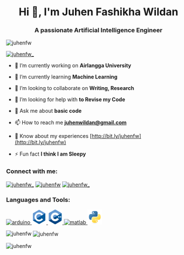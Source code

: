 <h1 align="center">Hi 👋, I'm Juhen Fashikha Wildan</h1>
<h3 align="center">A passionate Artificial Intelligence Engineer</h3>

<p align="left"> <img src="https://komarev.com/ghpvc/?username=juhenfw&label=Profile%20views&color=0e75b6&style=flat" alt="juhenfw" /> </p>

<p align="left"> <a href="https://twitter.com/juhenfw_" target="blank"><img src="https://img.shields.io/twitter/follow/juhenfw_?logo=twitter&style=for-the-badge" alt="juhenfw_" /></a> </p>

- 🔭 I’m currently working on **Airlangga University**

- 🌱 I’m currently learning **Machine Learning**

- 👯 I’m looking to collaborate on **Writing, Research**

- 🤝 I’m looking for help with **to Revise my Code**

- 💬 Ask me about **basic code**

- 📫 How to reach me **juhenwildan@gmail.com**

- 📄 Know about my experiences [http://bit.ly/juhenfw](http://bit.ly/juhenfw)

- ⚡ Fun fact **I think I am Sleepy**

<h3 align="left">Connect with me:</h3>
<p align="left">
<a href="https://twitter.com/juhenfw_" target="blank"><img align="center" src="https://raw.githubusercontent.com/rahuldkjain/github-profile-readme-generator/master/src/images/icons/Social/twitter.svg" alt="juhenfw_" height="30" width="40" /></a>
<a href="https://linkedin.com/in/juhenfw" target="blank"><img align="center" src="https://raw.githubusercontent.com/rahuldkjain/github-profile-readme-generator/master/src/images/icons/Social/linked-in-alt.svg" alt="juhenfw" height="30" width="40" /></a>
<a href="https://instagram.com/juhenfw_" target="blank"><img align="center" src="https://raw.githubusercontent.com/rahuldkjain/github-profile-readme-generator/master/src/images/icons/Social/instagram.svg" alt="juhenfw_" height="30" width="40" /></a>
</p>

<h3 align="left">Languages and Tools:</h3>
<p align="left"> <a href="https://www.arduino.cc/" target="_blank" rel="noreferrer"> <img src="https://cdn.worldvectorlogo.com/logos/arduino-1.svg" alt="arduino" width="40" height="40"/> </a> <a href="https://www.cprogramming.com/" target="_blank" rel="noreferrer"> <img src="https://raw.githubusercontent.com/devicons/devicon/master/icons/c/c-original.svg" alt="c" width="40" height="40"/> </a> <a href="https://www.w3schools.com/cpp/" target="_blank" rel="noreferrer"> <img src="https://raw.githubusercontent.com/devicons/devicon/master/icons/cplusplus/cplusplus-original.svg" alt="cplusplus" width="40" height="40"/> </a> <a href="https://www.mathworks.com/" target="_blank" rel="noreferrer"> <img src="https://upload.wikimedia.org/wikipedia/commons/2/21/Matlab_Logo.png" alt="matlab" width="40" height="40"/> </a> <a href="https://www.python.org" target="_blank" rel="noreferrer"> <img src="https://raw.githubusercontent.com/devicons/devicon/master/icons/python/python-original.svg" alt="python" width="40" height="40"/> </a> </p>

<p><img align="left" src="https://github-readme-stats.vercel.app/api/top-langs?username=juhenfw&show_icons=true&locale=en&layout=compact" alt="juhenfw" /></p>

<p>&nbsp;<img align="center" src="https://github-readme-stats.vercel.app/api?username=juhenfw&show_icons=true&locale=en" alt="juhenfw" /></p>

<p><img align="center" src="https://github-readme-streak-stats.herokuapp.com/?user=juhenfw&" alt="juhenfw" /></p>
